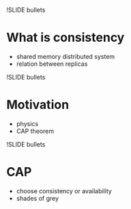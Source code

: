 !SLIDE bullets

# What is consistency #

* shared memory distributed system
* relation between replicas

!SLIDE bullets

# Motivation #

* physics
* CAP theorem

!SLIDE bullets

# CAP

* choose consistency or availability
* shades of grey
